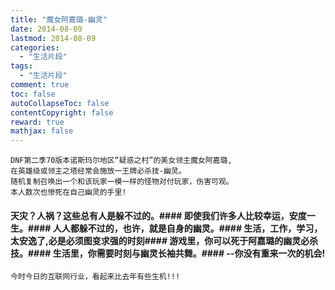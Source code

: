 ```yaml
---
title: "魔女阿嘉璐-幽灵"
date: 2014-08-09
lastmod: 2014-08-09
categories:
  - "生活片段"
tags:
  - "生活片段"
comment: true
toc: false
autoCollapseToc: false
contentCopyright: false
reward: true
mathjax: false
---
```



    DNF第二季70版本诺斯玛尔地区“疑惑之村”的美女领主魔女阿嘉璐,
    在英雄级或领主之塔经常会施放一王牌必杀技-幽灵。
    随机复制召唤出一个和该玩家一模一样的怪物对付玩家，伤害可观。
    本人数次也惨死在自己幽灵的手里!
   
   <!--more--> 

#### 天灾？人祸？这些总有人是躲不过的。#### 即使我们许多人比较幸运，安度一生。#### 人人都躲不过的，也许，就是自身的幽灵。#### 生活，工作，学习，太安逸了,必是必须图变求强的时刻#### 游戏里，你可以死于阿嘉璐的幽灵必杀技。#### 生活里，你需要时刻与幽灵长袖共舞。#### --你没有重来一次的机会!
`今时今日的互联网行业，看起来比去年有些生机!!!`


